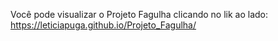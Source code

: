 Você pode visualizar o Projeto Fagulha clicando no lik ao lado: https://leticiapuga.github.io/Projeto_Fagulha/
